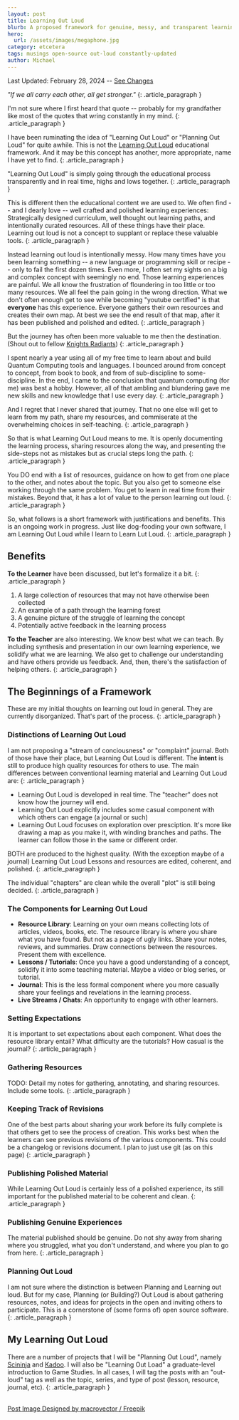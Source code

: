 ```yaml
---
layout: post
title: Learning Out Loud 
blurb: A proposed framework for genuine, messy, and transparent learning and planning. 
hero:
  url: /assets/images/megaphone.jpg
category: etcetera
tags: musings open-source out-loud constantly-updated
author: Michael
---
```


Last Updated: February 28, 2024 -- [See Changes](https://github.com/electricjones/electricjones.github.io/commits/main/_posts/2024-01-03-learning-out-loud.md)

<i>"If we all carry each other, all get stronger."</i>
{: .article_paragraph }

I'm not sure where I first heard that quote -- probably for my grandfather like most of the quotes that wring constantly in my mind.
{: .article_paragraph }

I have been ruminating the idea of "Learning Out Loud" or "Planning Out Loud" for quite awhile. This is not the [Learning Out Loud](https://www.youtube.com/watch?v=XV6hClxfeeM) educational framework. And it may be this concept has another, more appropriate, name I have yet to find. 
{: .article_paragraph }

"Learning Out Loud" is simply going through the educational process transparently and in real time, highs and lows together. 
{: .article_paragraph }

This is different then the educational content we are used to. We often find -- and I dearly love -- well crafted and polished learning experiences: Strategically designed curriculum, well thought out learning paths, and intentionally curated resources. All of these things have their place. Learning out loud is not a concept to supplant or replace these valuable tools. 
{: .article_paragraph }

Instead learning out loud is intentionally messy. How many times have you been learning something -- a new language or programming skill or recipe -- only to fail the first dozen times. Even more, I often set my sights on a big and complex concept with seemingly no end. Those learning experiences are painful. We all know the frustration of floundering in too little or too many resources. We all feel the pain going in the wrong direction. What we don't often enough get to see while becoming "youtube certified" is that <b>everyone</b> has this experience. Everyone gathers their own resources and creates their own map. At best we see the end result of that map, after it has been published and polished and edited. 
{: .article_paragraph }

But the journey has often been more valuable to me then the destination. (Shout out to fellow [Knights Radiants](https://en.wikipedia.org/wiki/The_Stormlight_Archive))
{: .article_paragraph }

I spent nearly a year using all of my free time to learn about and build Quantum Computing tools and languages. I bounced around from concept to concept, from book to book, and from of sub-discipline to some-discipline. In the end, I came to the conclusion that quantum computing (for me) was best a hobby. However, all of that ambling and blundering gave me new skills and new knowledge that I use every day.
{: .article_paragraph }

And I regret that I never shared that journey. That no one else will get to learn from my path, share my resources, and commiserate at the overwhelming choices in self-teaching.
{: .article_paragraph }

So that is what Learning Out Loud means to me. It is openly documenting the learning process, sharing resources along the way, and presenting the side-steps not as mistakes but as crucial steps long the path. 
{: .article_paragraph }

You DO end with a list of resources, guidance on how to get from one place to the other, and notes about the topic. But you also get to someone else working through the same problem. You get to learn in real time from their mistakes. Beyond that, it has a lot of value to the person learning out loud. 
{: .article_paragraph }

So, what follows is a short framework  with justifications and benefits. This is an ongoing work in progress. Just like dog-fooding your own software, I am Learning Out Loud while I learn to Learn Lut Loud.
{: .article_paragraph }

## Benefits
<b>To the Learner</b> have been discussed, but let's formalize it a bit.
{: .article_paragraph }

1. A large collection of resources that may not have otherwise been collected
2. An example of a path through the learning forest
3. A genuine picture of the struggle of learning the concept
4. Potentially active feedback in the learning process

<b>To the Teacher</b> are also interesting. We know best what we can teach. By including synthesis and presentation in our own learning experience, we solidify what we are learning. We also get to challenge our understanding and have others provide us feedback. And, then, there's the satisfaction of helping others.
{: .article_paragraph }

## The Beginnings of a Framework
These are my initial thoughts on learning out loud in general. They are currently disorganized. That's part of the process.
{: .article_paragraph }

### Distinctions of Learning Out Loud
I am not proposing a "stream of conciousness" or "complaint" journal. Both of those have their place, but Learning Out Loud is different. The <b>intent</b> is still to produce high quality resources for others to use. The main differences between conventional learning material and Learning Out Loud are:
{: .article_paragraph }

- Learning Out Loud is developed in real time. The "teacher" does not know how the journey will end.
- Learning Out Loud explicitly includes some casual component with which others can engage (a journal or such)
- Learning Out Loud focuses on exploration over presciption. It's more like drawing a map as you make it, with winding branches and paths. The learner can follow those in the same or different order.

BOTH are produced to the highest quality. (With the exception maybe of a journal) Learning Out Loud Lessons and resources are edited, coherent, and polished. 
{: .article_paragraph }

The individual "chapters" are clean while the overall "plot" is still being decided. 
{: .article_paragraph }

### The Components for Learning Out Loud
- <b>Resource Library</b>: Learning on your own means collecting lots of articles, videos, books, etc. The resource library is where you share what you have found. But not as a page of ugly links. Share your notes, reviews, and summaries. Draw connections between the resources. Present them with excellence.
- <b>Lessons / Tutorials</b>: Once you have a good understanding of a concept, solidify it into some teaching material. Maybe a video or blog series, or tutorial.
- <b>Journal</b>: This is the less formal component where you more casually share your feelings and revelations in the learning process.
- <b>Live Streams / Chats</b>: An opportunity to engage with other learners.

### Setting Expectations
It is important to set expectations about each component. What does the resource library entail? What difficulty are the tutorials? How casual is the journal?
{: .article_paragraph }

### Gathering Resources
TODO: Detail my notes for gathering, annotating, and sharing resources. Include some tools.
{: .article_paragraph }

### Keeping Track of Revisions
One of the best parts about sharing your work before its fully complete is that others get to see the process of creation. This works best when the learners can see previous revisions of the various components. This could be a changelog or revisions document. I plan to just use git (as on this page)
{: .article_paragraph }

### Publishing Polished Material
While Learning Out Loud is certainly less of a polished experience, its still important for the published material to be coherent and clean. 
{: .article_paragraph }

### Publishing Genuine Experiences
The material published should be genuine. Do not shy away from sharing where you struggled, what you don't understand, and where you plan to go from here.
{: .article_paragraph }

### Planning Out Loud
I am not sure where the distinction is between Planning and Learning out loud. But for my case, Planning (or Building?) Out Loud is about gathering resources, notes, and ideas for projects in the open and inviting others to participate. This is a cornerstone of (some forms of) open source software.
{: .article_paragraph }

## My Learning Out Loud
There are a number of projects that I will be "Planning Out Loud", namely [Scininja]() and [Kadoo](). I will also be "Learning Out Load" a graduate-level introduction to Game Studies. In all cases, I will tag the posts with an "out-loud" tag as well as the topic, series, and type of post (lesson, resource, journal, etc).
{: .article_paragraph }

<br />
<a href="http://www.freepik.com">Post Image Designed by macrovector / Freepik</a>

